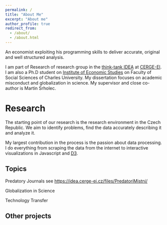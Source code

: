 ```yaml
---
permalink: /
title: "About Me"
excerpt: "About me"
author_profile: true
redirect_from: 
  - /about/
  - /about.html
---
```


An economist exploiting his programming skills to deliver accurate, original and well structured analysis.

I am part of Research of research group in the [think-tank IDEA](https://idea.cerge-ei.cz/) at [CERGE-EI](https://cerge-ei.cz/). I am also a Ph.D student on [Institute of Economic Studies](http://ies.fsv.cuni.cz/) on Faculty of Social Sciences of Charles University. My dissertation focuses on academic misconduct and globalization in science. My supervisor and close co-author is Martin Srholec. 

Research
======
The starting point of our research is the research environment in the Czech Republic. We aim to identify problems, find the data accurately describing it and analyze it.

My largest contribution in the process is the passion about data processing. I do everything from scraping the data from the internet to interactive visualizations in Javascript and [D3](https://d3js.org/).

Topics
-----

Predatory Journals
see https://idea.cerge-ei.cz/files/PredatoriMistni/

Globalization in Science

Technology Transfer


Other projects
-----

